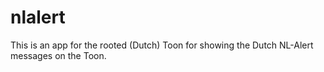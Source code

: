 # nlalert

This is an app for the rooted (Dutch) Toon for showing the Dutch NL-Alert messages on the Toon.
